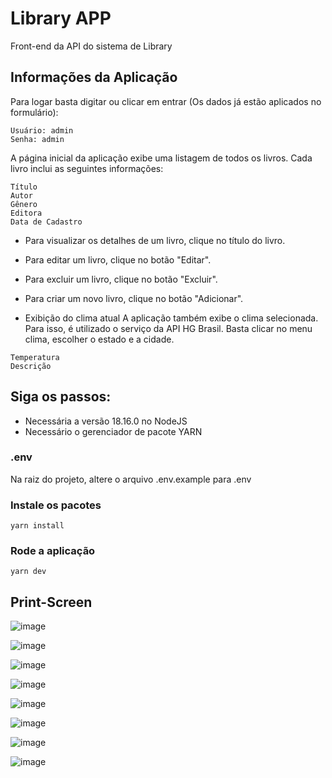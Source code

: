 # Library APP

Front-end da API do sistema de Library

## Informações da Aplicação

Para logar basta digitar ou clicar em entrar (Os dados já estão aplicados no formulário):

```
Usuário: admin
Senha: admin
```

A página inicial da aplicação exibe uma listagem de todos os livros. Cada livro inclui as seguintes informações:

```
Título
Autor
Gênero
Editora
Data de Cadastro
```

- Para visualizar os detalhes de um livro, clique no título do livro.
- Para editar um livro, clique no botão "Editar".
- Para excluir um livro, clique no botão "Excluir".
- Para criar um novo livro, clique no botão "Adicionar".

- Exibição do clima atual
A aplicação também exibe o clima selecionada. Para isso, é utilizado o serviço da API HG Brasil.
Basta clicar no menu clima, escolher o estado e a cidade.

```
Temperatura
Descrição
```

## Siga os passos:

- Necessária a versão 18.16.0 no NodeJS
- Necessário o gerenciador de pacote YARN

### .env
Na raiz do projeto, altere o arquivo .env.example para .env

### Instale os pacotes
```
yarn install
```

### Rode a aplicação
```
yarn dev
```

## Print-Screen

![image](https://github.com/contatomaycon/library-app/assets/50956729/6ca5341b-9ac0-4ba7-ac65-90ce4ff3e83d)

![image](https://github.com/contatomaycon/library-app/assets/50956729/c5b9701d-dd89-4a27-a70c-093d2a4b6a32)

![image](https://github.com/contatomaycon/library-app/assets/50956729/dca6a07f-b129-4847-8f56-5ba04da601a5)

![image](https://github.com/contatomaycon/library-app/assets/50956729/f3438567-c720-4a4d-adcc-454f6a0ebd73)

![image](https://github.com/contatomaycon/library-app/assets/50956729/a64ecb9b-c936-45a6-94cb-e8b9296b4439)

![image](https://github.com/contatomaycon/library-app/assets/50956729/446f1847-e149-47c9-99f8-809028b61774)

![image](https://github.com/contatomaycon/library-app/assets/50956729/06f11a95-d385-4d92-9517-061c0de92d89)

![image](https://github.com/contatomaycon/library-app/assets/50956729/899948e7-e71a-4529-a057-155a6986c517)






